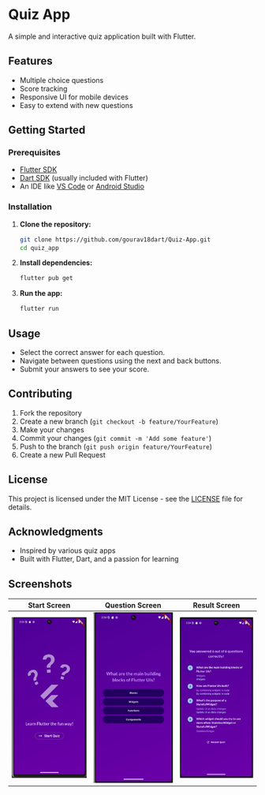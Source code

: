 # Quiz App

A simple and interactive quiz application built with Flutter.

## Features

- Multiple choice questions
- Score tracking
- Responsive UI for mobile devices
- Easy to extend with new questions

## Getting Started

### Prerequisites

- [Flutter SDK](https://docs.flutter.dev/get-started/install)
- [Dart SDK](https://dart.dev/get-dart) (usually included with Flutter)
- An IDE like [VS Code](https://code.visualstudio.com/) or [Android Studio](https://developer.android.com/studio)

### Installation

1. **Clone the repository:**
   ```sh
   git clone https://github.com/gourav18dart/Quiz-App.git
   cd quiz_app
   ```
2. **Install dependencies:**
   ```sh
   flutter pub get
   ```
3. **Run the app:**
   ```sh
   flutter run
   ```

## Usage

- Select the correct answer for each question.
- Navigate between questions using the next and back buttons.
- Submit your answers to see your score.

## Contributing

1. Fork the repository
2. Create a new branch (`git checkout -b feature/YourFeature`)
3. Make your changes
4. Commit your changes (`git commit -m 'Add some feature'`)
5. Push to the branch (`git push origin feature/YourFeature`)
6. Create a new Pull Request

## License

This project is licensed under the MIT License - see the [LICENSE](LICENSE) file for details.

## Acknowledgments

- Inspired by various quiz apps
- Built with Flutter, Dart, and a passion for learning

## Screenshots


| Start Screen           | Question Screen         | Result Screen           |
|------------------------|------------------------|-------------------------|
| ![Start Screen](screenshots/start_screen.png) | ![Question Screen](screenshots/question_screen.png) | ![Result Screen](screenshots/result_screen.png) |


